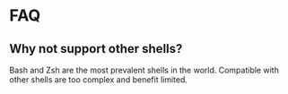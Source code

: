 # FAQ

## Why not support other shells?

Bash and Zsh are the most prevalent shells in the world. Compatible with other shells are too complex and benefit limited.
